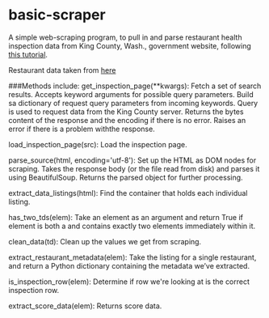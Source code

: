 # basic-scraper
A simple web-scraping program, to pull in and parse restaurant health inspection data from King County, Wash., government website, following [this tutorial](https://codefellows.github.io/sea-python-401d5/assignments/tutorials/scraper.html).

Restaurant data taken from [here](http://info.kingcounty.gov/health/ehs/foodsafety/inspections/Results.aspx?Output=W&Business_Name=&Business_Address=&Longitude=&Latitude=&City=&Zip_Code=9809&Inspection_Type=All&Inspection_Start=2/1/2013&Inspection_End=2/1/2015&Inspection_Closed_Business=A&Violation_Points=&Violation_Red_Points=&Violation_Descr=&Fuzzy_Search=N&Sort=B)


###Methods include:
get_inspection_page(**kwargs):
    Fetch a set of search results. Accepts keyword arguments for possible query parameters. Build sa dictionary of request query
    parameters from incoming keywords. Query is used to request data from the King County server. Returns the bytes content of the response and the
    encoding if there is no error. Raises an error if there is a problem withthe response.

load_inspection_page(src):
    Load the inspection page.

parse_source(html, encoding='utf-8'):
    Set up the HTML as DOM nodes for scraping. Takes the response body (or the file read from disk) and parses it using BeautifulSoup. Returns the parsed object for further processing.

extract_data_listings(html):
    Find the container that holds each individual listing.

has_two_tds(elem):
    Take an element as an argument and return True if element is both a <tr> and contains exactly two <td> elements immediately within it.

clean_data(td):
    Clean up the values we get from scraping.

extract_restaurant_metadata(elem):
    Take the listing for a single restaurant, and return a Python dictionary containing the metadata we’ve extracted.

is_inspection_row(elem):
    Determine if row we're looking at is the correct inspection row.

extract_score_data(elem):
    Returns score data.